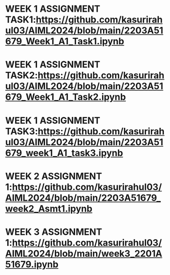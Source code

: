 # WEEK 1 ASSIGNMENT TASK1:https://github.com/kasurirahul03/AIML2024/blob/main/2203A51679_Week1_A1_Task1.ipynb
# WEEK 1 ASSIGNMENT TASK2:https://github.com/kasurirahul03/AIML2024/blob/main/2203A51679_Week1_A1_Task2.ipynb
# WEEK 1 ASSIGNMENT TASK3:https://github.com/kasurirahul03/AIML2024/blob/main/2203A51679_week1_A1_task3.ipynb
# WEEK 2 ASSIGNMENT 1:https://github.com/kasurirahul03/AIML2024/blob/main/2203A51679_week2_Asmt1.ipynb
# WEEK 3 ASSIGNMENT 1:https://github.com/kasurirahul03/AIML2024/blob/main/week3_2201A51679.ipynb
